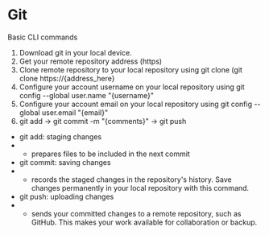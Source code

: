# Git

Basic CLI commands

1. Download git in your local device.
2. Get your remote repository address (https)
3. Clone remote repository to your local repository using git clone (git clone https://{address_here}
4. Configure your account username on your local repository using git config --global user.name "{username}"
5. Configure your account email on your local repository using git config --global user.email "{email}"
6. git add -> git commit -m "{comments}" -> git push
- git add: staging changes
- - prepares files to be included in the next commit
- git commit: saving changes
- - records the staged changes in the repository's history. Save changes permanently in your local repository with this command.
- git push: uploading changes
- - sends your committed changes to a remote repository, such as GitHub. This makes your work available for collaboration or backup.
